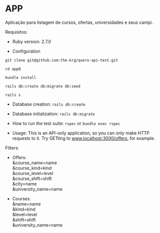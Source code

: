 # APP

Aplicação para listagem de cursos, ofertas, universidades e seus campi.

Requisitos:

* Ruby version: 2.7.0

* Configuration

```shell script
git clone git@github.com:the-krg/quero-api-test.git

cd appQ

bundle install

rails db:create db:migrate db:seed

rails s
````

* Database creation:
`
rails db:create
`

* Database initialization: `rails db:migrate`

* How to run the test suite: `rspec` or `bundle exec rspec`

* Usage:
This is an API-only application, so you can only make HTTP requests to it. Try GETting to 
www.localhost:3000/offers, for example.

Filters:
- Offers:\
&course_name=name\
&course_kind=kind\
&course_level=level\
&course_shift=shift\
&city=name\
&university_name=name

- Courses:\
&name=name\
&kind=kind\
&level=level\
&shift=shift\
&university_name=name
